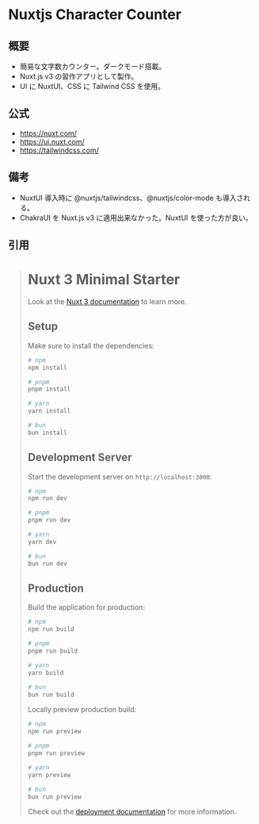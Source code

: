 # Nuxtjs Character Counter

## 概要

- 簡易な文字数カウンター。ダークモード搭載。
- Nuxt.js v3 の習作アプリとして製作。
- UI に NuxtUI、CSS に Tailwind CSS を使用。

## 公式

- https://nuxt.com/
- https://ui.nuxt.com/
- https://tailwindcss.com/

## 備考

- NuxtUI 導入時に @nuxtjs/tailwindcss、@nuxtjs/color-mode も導入される。
- ChakraUI を Nuxt.js v3 に適用出来なかった。NuxtUI を使った方が良い。

## 引用

> # Nuxt 3 Minimal Starter
> 
> Look at the [Nuxt 3 documentation](https://nuxt.com/docs/getting-started/introduction) to learn more.
> 
> ## Setup
> 
> Make sure to install the dependencies:
> 
> ```bash
> # npm
> npm install
> 
> # pnpm
> pnpm install
> 
> # yarn
> yarn install
> 
> # bun
> bun install
> ```
> 
> ## Development Server
> 
> Start the development server on `http://localhost:3000`:
> 
> ```bash
> # npm
> npm run dev
> 
> # pnpm
> pnpm run dev
> 
> # yarn
> yarn dev
> 
> # bun
> bun run dev
> ```
> 
> ## Production
> 
> Build the application for production:
> 
> ```bash
> # npm
> npm run build
> 
> # pnpm
> pnpm run build
> 
> # yarn
> yarn build
> 
> # bun
> bun run build
> ```
> 
> Locally preview production build:
> 
> ```bash
> # npm
> npm run preview
> 
> # pnpm
> pnpm run preview
> 
> # yarn
> yarn preview
> 
> # bun
> bun run preview
> ```
> 
> Check out the [deployment documentation](https://nuxt.com/docs/getting-started/deployment) for more information.
